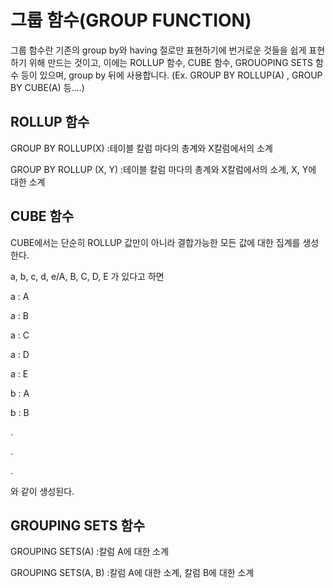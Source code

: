 # 그룹 함수(GROUP FUNCTION)

그룹 함수란 기존의 group by와 having 절로만 표현하기에 번거로운 것들을 쉽게 표현하기 위해 만드는 것이고, 이에는 ROLLUP 함수, CUBE 함수, GROUOPING SETS 함수 등이 있으며, group by 뒤에 사용합니다. (Ex. GROUP BY ROLLUP(A) , GROUP BY CUBE(A) 등....)



## ROLLUP 함수

 GROUP BY ROLLUP(X)			:테이블 칼럼 마다의 총계와 X칼럼에서의 소계

GROUP BY ROLLUP (X, Y)		:테이블 칼럼 마다의 총계와 X칼럼에서의 소계,  X, Y에 대한 소계



## CUBE 함수

 CUBE에서는 단순히 ROLLUP 값만이 아니라 결합가능한 모든 값에 대한 집계를 생성한다.

a, b, c, d, e/A, B, C, D, E 가 있다고 하면

a : A

a : B

a : C

a : D

a : E

b : A

b : B

.

.

.

와 같이 생성된다.



## GROUPING SETS 함수

 GROUPING SETS(A)		:칼럼 A에 대한 소계

GROUPING SETS(A, B)	 :칼럼 A에 대한 소계, 칼럼 B에 대한 소계 



